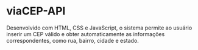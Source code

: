 # viaCEP-API
Desenvolvido com HTML, CSS e JavaScript, o sistema permite ao usuário inserir um CEP válido e obter automaticamente as informações correspondentes, como rua, bairro, cidade e estado.
